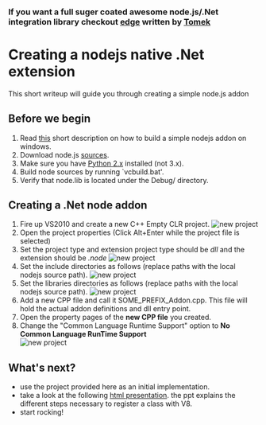 ### If you want a full suger coated awesome node.js/.Net integration library checkout [edge](http://tjanczuk.github.com/edge) written by [Tomek](http://tomasz.janczuk.org/2013/03/run-c-and-nodejs-code-in-process-with.html)

# Creating a nodejs native .Net extension
This short writeup will guide you through creating a simple node.js addon

## Before we begin
1. Read [this](http://coderesearchlabs.com/articles/BNWCA.pdf) short description on how to build a simple nodejs addon on windows.
2. Download node.js [sources](http://nodejs.org/#download).
3. Make sure you have [Python 2.x](http://www.python.org/download/) installed (not 3.x).
4. Build node sources by running `vcbuild.bat'.
5. Verify that node.lib is located under the Debug/ directory.

## Creating a .Net node addon
1. Fire up VS2010 and create a new C++ Empty CLR project.
![new project](https://github.com/saary/node.net/raw/master/images/CreateClrVCProject.png) 
2. Open the project properties (Click Alt+Enter while the project file is selected) 
3. Set the project type and extension project type should be *dll* and the extension should be *.node*
![new project](https://github.com/saary/node.net/raw/master/images/SetProjectType.png) 
4. Set the include directories as follows (replace paths with the local nodejs source path).
![new project](https://github.com/saary/node.net/raw/master/images/SetIncludes.png) 
5. Set the libraries directories as follows (replace paths with the local nodejs source path).
![new project](https://github.com/saary/node.net/raw/master/images/SetLibrariesDirs.png) 
6. Add a new CPP file and call it SOME_PREFIX_Addon.cpp.
This file will hold the actual addon definitions and dll entry point.
7. Open the property pages of the **new CPP file** you created.
8. Change the "Common Language Runtime Support" option to **No Common Language RunTime Support**                           
![new project](https://github.com/saary/node.net/raw/master/images/AddonProperties.png) 

## What's next?
* use the project provided here as an initial implementation.
* take a look at the following [html presentation](http://kkaefer.github.com/node-cpp-modules/#api-how-hard-to-misuse).
the ppt explains the different steps necessary to register a class with V8.
* start rocking!
